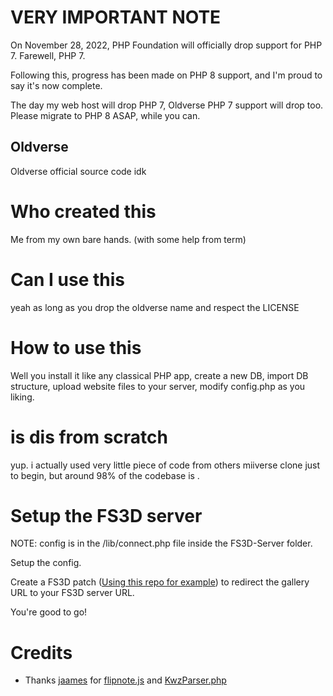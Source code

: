 # **VERY IMPORTANT NOTE**
On November 28, 2022, PHP Foundation will officially drop support for PHP 7. Farewell, PHP 7.

Following this, progress has been made on PHP 8 support, and I'm proud to say it's now complete.

The day my web host will drop PHP 7, Oldverse PHP 7 support will drop too.
Please migrate to PHP 8 ASAP, while you can.

## Oldverse
Oldverse official source code idk
# Who created this
Me from my own bare hands. (with some help from term)
# Can I use this
yeah as long as you drop the oldverse name and respect the LICENSE
# How to use this
Well you install it like any classical PHP app, create a new DB, import DB structure, upload website files to your server, modify config.php as you liking.
# is dis from scratch
yup. i actually used very little piece of code from others miiverse clone just to begin, but around 98% of the codebase is .
# Setup the FS3D server
NOTE: config is in the /lib/connect.php file inside the FS3D-Server folder.

Setup the config.

Create a FS3D patch (<a href="https://github.com/Rix565/oldverse-fs3d-patch-tool">Using this repo for example</a>) to redirect the gallery URL to your FS3D server URL.

You're good to go!
# Credits
- Thanks <a href="https://github.com/jaames">jaames</a> for <a href="https://github.com/jaames/flipnote.js">flipnote.js</a> and <a href="https://gist.github.com/jaames/69af90df7a51b56ba04826bd7660420d">KwzParser.php</a>
